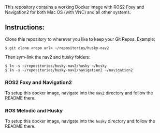 This repository contains a working Docker image with ROS2 Foxy and Navigation2 for both Mac OS (with VNC) and all other systems.

## Instructions:

Clone this repository to wherever you like to keep your Git Repos. Example:

```
$ git clone <repo url> ~/repositories/husky-nav2
```

Then sym-link the nav2 and husky folders:

```
$ ln -s ~/repositories/husky-nav2/husky ~/husky
$ ln -s ~/repositories/husky-nav2/navigation2 ~/navigation2
```

### ROS2 Foxy and Navigation2

To setup this docker image, navigate into the `nav2` directory and follow the README there.

### ROS Melodic and Husky

To setup this docker image, navigate into the `husky` directory and follow the README there.
